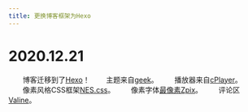 ```yaml
---
title: 更换博客框架为Hexo
---
```


# 2020.12.21
　　博客迁移到了[Hexo](https://hexo.io/)！
　　主题来自[geek](https://github.com/journey-ad/hexo-theme-geek)。
　　播放器来自[cPlayer](https://github.com/MoePlayer/cPlayer)。
　　像素风格CSS框架[NES.css](https://github.com/nostalgic-css/NES.css)。
　　像素字体[最像素Zpix](https://github.com/SolidZORO/zpix-pixel-font)。
　　评论区[Valine](https://valine.js.org/)。


